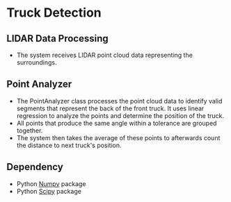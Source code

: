 # Truck Detection

## LIDAR Data Processing
- The system receives LIDAR point cloud data representing the surroundings.

## Point Analyzer
- The PointAnalyzer class processes the point cloud data to identify valid segments that represent the back of the front truck. It uses linear regression to analyze the points and determine the position of the truck.
- All points that produce the same angle within a tolerance are grouped together.
- The system then takes the average of these points to afterwards count the distance to next truck's position.

## Dependency
- Python [Numpy](https://pypi.org/project/numpy/) package
- Python [Scipy](https://pypi.org/project/scipy/) package

